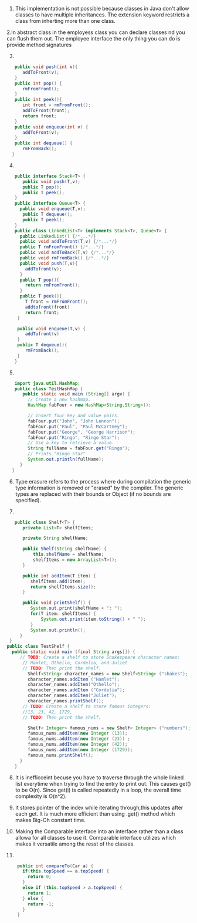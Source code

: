 1. This implementation is not possible because classes in Java don't allow classes to have multiple inheritances. The extension keyword restricts a class from inherting more than one class.

2.In abstract class in the employess class you can declare classes nd you can flush them out. The employee interface the only thing you can do is provide method signatures
    
3.
```java
   public void push(int v){
      addToFront(v);
   }
   public int pop() {
      rmFromFront();
   }
   public int peek(){
      int front = rmFromFront();
      addToFront(front);
      return front;
   }
   public void enqueue(int v) {
      addToFront(v);
   }
   public int dequeue() {
      rmFromBack();
  }
```
   
4.
```java
   public interface Stack<T> {
      public void push(T,v);
      public T pop();
      public T peek();
   }
   public interface Queue<T> {
     public void enqueue(T,v);
      public T dequeue();
      public T peek();
   }
   public class LinkedList<T> implements Stack<T>, Queue<T> {
     public LinkedList() {/*...*/}
     public void addToFront(T,v) {/*...*/}
     public T rmFromFront() {/*...*/}
     public void addToBack(T,v) {/*...*/}
     public void rmFromBack() {/*...*/}
     public void push(T,v){
       addTofront(v);
     }
     public T pop(){
       return rmFromFront();
     }
     public T peek(){
       T front = rmFromFront();
       addtofront(front)
       return front;
    }

    public void enqueue(T,v) {
       addTofront(v)
    }
    public T dequeue(){
       rmFromBack();
    }
   }
```

5.
```java
   import java.util.HashMap;
   public class TestHashMap {
      public static void main (String[] argv) {
        // Create a new hashmap.
        HashMap fabFour = new HashMap<String,String>();

        // Insert four key and value pairs.
        fabFour.put("John", "John Lennon");
        fabFour.put("Paul", "Paul McCartney");
        fabFour.put("George", "George Harrison");
        fabFour.put("Ringo", "Ringo Star");
        // Use a key to retrieve a value.
        String fullName = fabFour.get("Ringo");
        // Prints "Ringo Star"
        System.out.println(fullName);
     }
  } 
```

6. Type erasure refers to the process where during compilation the generic type information is removed or "erased" by the compiler. The generic types are replaced with their bounds or Object (if no bounds are specified).

7.
```java
   public class Shelf<T> {
      private List<T> shelfItems;

      private String shelfName;

      public Shelf(String shelfName) {
          this.shelfName = shelfName;
          shelfItems = new ArrayList<T>();
      }

      public int addItem(T item) {
         shelfItems.add(item);
         return shelfItems.size();
      }

      public void printShelf() {
         System.out.print(shelfName + ": ");
         for(T item: shelfItems) {
             System.out.print(item.toString() + " ");
         }
         System.out.println();
     }
 }
public class TestShelf {
  public static void main (final String args[]) {
     // TODO: Create a shelf to store Shakespeare character names:
      // Hamlet, Othello, Cordelia, and Juliet
      // TODO: Then print the shelf.
        Shelf<String> character_names = new Shelf<String> ("shakes");
        character_names.addItem ("Hamlet");
        character_names.addItem("Othello");
        character_names.addItem ("Cordelia");
        character_names.addItem("Juliet");
        character_names.printShelf();
      // TODO: Create a shelf to store famous integers:
      //13, 23, 42, 1729,
      // TODO: Then print the shelf.

        Shelf< Integer> famous_nums = new Shelf< Integer> ("numbers");
        famous_nums.addItem(new Integer (13));
        famous_nums.addItem(new Integer (23)) ;
        famous_nums.addItem(new Integer (42));
        famous_nums.addItem(new Integer (1729));
        famous_nums.printShelf();
     }
   }
```
8. It is inefficceint becuse you have to traverse through the whole linked list everytime when trying to find the entry to print out. This causes get() to be O(n). Since get(i) is called repeatedly in a loop, the overall time complexity is O(n^2).
  
9. It stores pointer of the index while iterating through,this updates after each get. It is much more efficient than using .get() method which makes Big-Oh constant time.

10. Making the Comparable interface into an interface rather than a class allowa for all classes to use it. Comparable interface utilizes which makes it versatile among the resst of the classes.

11.
```java
    public int compareTo(Car a) {
      if(this.topSpeed == a.topSpeed) {
        return 0;
      }
      else if (this.topSpeed > a.topSpeed) {
        return 1;
      } else {
        return -1;
      }
    }

```

